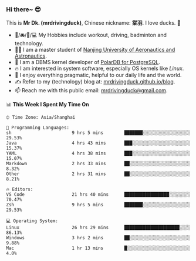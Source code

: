 ### Hi there~ 😎

This is **Mr Dk. (mrdrivingduck)**, Chinese nickname: **棠羽**. I love ducks. 🦆

- 💪/🚘/🏸/💻 My Hobbies include workout, driving, badminton and technology.
- 👨‍🎓 I am a master student of [Nanjing University of Aeronautics and Astronautics](https://en.wikipedia.org/wiki/Nanjing_University_of_Aeronautics_and_Astronautics).
- 🍊 I am a DBMS kernel developer of [PolarDB for PostgreSQL](https://github.com/ApsaraDB/PolarDB-for-PostgreSQL).
- 🔥 I am interested in system software, especially OS kernels like *Linux*.
- 🔧 I enjoy everything pragmatic, helpful to our daily life and the world.
- ✍ Refer to my (technology) blog at: [mrdrivingduck.github.io/blog](https://www.mrdrivingduck.cn/blog/#/).
- 📫 Reach me with this public email: [mrdrivingduck@gmail.com](mailto:mrdrivingduck@gmail.com).

<!--START_SECTION:waka-->
📊 **This Week I Spent My Time On** 

```text
⌚︎ Time Zone: Asia/Shanghai

💬 Programming Languages: 
sh                       9 hrs 5 mins        ███████░░░░░░░░░░░░░░░░░░   29.53% 
Java                     4 hrs 43 mins       ███░░░░░░░░░░░░░░░░░░░░░░   15.37% 
YAML                     4 hrs 38 mins       ███░░░░░░░░░░░░░░░░░░░░░░   15.07% 
Markdown                 2 hrs 33 mins       ██░░░░░░░░░░░░░░░░░░░░░░░   8.32% 
Other                    2 hrs 31 mins       ██░░░░░░░░░░░░░░░░░░░░░░░   8.21%

🔥 Editors: 
VS Code                  21 hrs 40 mins      █████████████████░░░░░░░░   70.47% 
Zsh                      9 hrs 5 mins        ███████░░░░░░░░░░░░░░░░░░   29.53%

💻 Operating System: 
Linux                    26 hrs 29 mins      █████████████████████░░░░   86.13% 
Windows                  3 hrs 2 mins        ██░░░░░░░░░░░░░░░░░░░░░░░   9.88% 
Mac                      1 hr 13 mins        █░░░░░░░░░░░░░░░░░░░░░░░░   4.0%

```


<!--END_SECTION:waka-->

<!-- ![Mr Dk.'s GitHub Stats](https://github-readme-stats.vercel.app/api?username=mrdrivingduck&count_private&show_icons=true&theme=buefy) -->

<!-- ![Most Used Languages](https://github-readme-stats.vercel.app/api/top-langs/?username=mrdrivingduck&exclude_repo=mips32-CPU,snort-tcp-socket&theme=buefy&layout=compact&langs_count=10) -->


<!--
**mrdrivingduck/mrdrivingduck** is a ✨ _special_ ✨ repository because its `README.md` (this file) appears on your GitHub profile.

Here are some ideas to get you started:

- 🔭 I’m currently working on ...
- 🌱 I’m currently learning ...
- 👯 I’m looking to collaborate on ...
- 🤔 I’m looking for help with ...
- 💬 Ask me about ...
- 📫 How to reach me: ...
- 😄 Pronouns: ...
- ⚡ Fun fact: ...
-->
